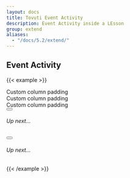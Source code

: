 ```yaml
---
layout: docs
title: Tovuti Event Activity
description: Event Activity inside a LEsson
group: extend
aliases:
  - "/docs/5.2/extend/"
---
```




## Event Activity

<!-- markdownlint-disable -->
{{< example >}}
<div class="container text-center p-0">
  <div class="row g-2">
    <div class="col-8">
      <div class="p-3 border rounded shadow-sm">Custom column padding</div>
    </div>
    <div class="col-4">
      <div class="p-3 border rounded shadow-sm">Custom column padding</div>
    </div>
    <div class="col-8">
      <div class="p-3 border rounded shadow-sm">Custom column padding</div>
    </div>
    <div class="col-4">
      <div class="d-flex bg-light flex-column gap-2 p-3 border rounded shadow-sm">
        <div class="d-flex align-items-center justify-content-center gap-2">
          <button type="button" class="btn btn-dark"><i class="fa-solid fa-lock"></i></button> <h6 class="my-0 flex-fill text-start">Up next...</h6>
        </div>
        <div class="d-flex align-items-center justify-content-center gap-2">
          <button type="button" class="btn btn-dark"><i class="fa-solid fa-lock"></i></button> <h6 class="my-0 flex-fill text-start">Up next...</h6>
        </div>
      </div>
    </div>
  </div>
</div>
{{< /example >}}


<!-- markdownlint-restore -->
